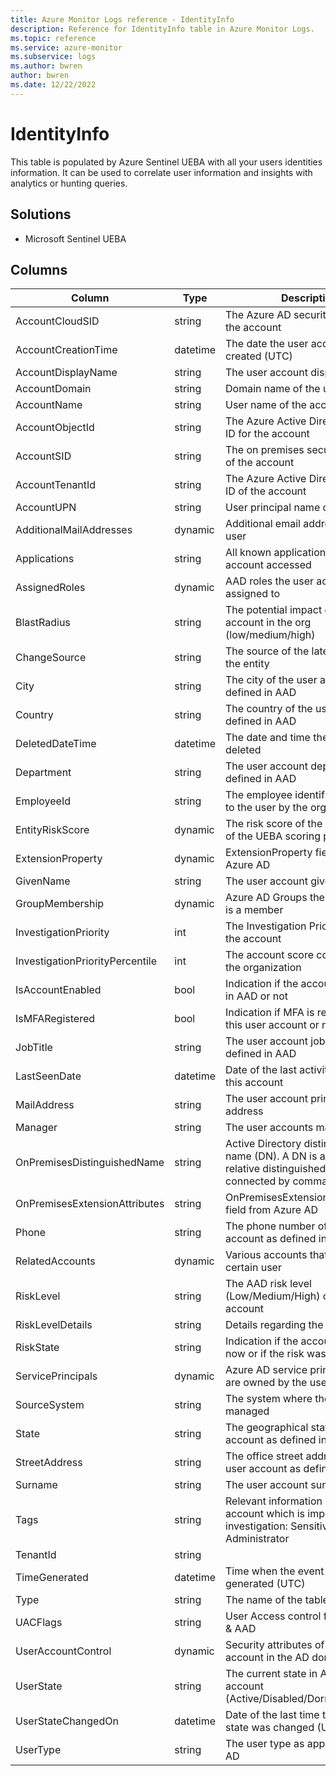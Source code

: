 ```yaml
---
title: Azure Monitor Logs reference - IdentityInfo
description: Reference for IdentityInfo table in Azure Monitor Logs.
ms.topic: reference
ms.service: azure-monitor
ms.subservice: logs
ms.author: bwren
author: bwren
ms.date: 12/22/2022
---
```


# IdentityInfo

 This table is populated by Azure Sentinel UEBA with all your users identities information. It can be used to correlate user information and insights with analytics or hunting queries.

## Solutions

- Microsoft Sentinel UEBA




## Columns

| Column | Type | Description |
| --- | --- | --- |
| AccountCloudSID | string | The Azure AD security identifier of the account |
| AccountCreationTime | datetime | The date the user account was created (UTC) |
| AccountDisplayName | string | The user account display name |
| AccountDomain | string | Domain name of the user account |
| AccountName | string | User name of the account |
| AccountObjectId | string | The Azure Active Directory object ID for the account |
| AccountSID | string | The on premises security identifier of the account |
| AccountTenantId | string | The Azure Active Directory Tenant ID of the account |
| AccountUPN | string | User principal name of the account |
| AdditionalMailAddresses | dynamic | Additional email addresses of the user |
| Applications | string | All known applications this user account accessed |
| AssignedRoles | dynamic | AAD roles the user account is assigned to |
| BlastRadius | string | The potential impact of the user account in the org (low/medium/high) |
| ChangeSource | string | The source of the latest change of the entity |
| City | string | The city of the user account as defined in AAD |
| Country | string | The country of the user account as defined in AAD |
| DeletedDateTime | datetime | The date and time the user was deleted |
| Department | string | The user account department as defined in AAD |
| EmployeeId | string | The employee identifier assigned to the user by the organization |
| EntityRiskScore | dynamic | The risk score of the entity as part of the UEBA scoring process |
| ExtensionProperty | dynamic | ExtensionProperty fields from Azure AD |
| GivenName | string | The user account given name |
| GroupMembership | dynamic | Azure AD Groups the user account is a member |
| InvestigationPriority | int | The Investigation Priority score of the account |
| InvestigationPriorityPercentile | int | The account score compared to the organization  |
| IsAccountEnabled | bool | Indication if the account is enabled in AAD or not |
| IsMFARegistered | bool | Indication if MFA is registered for this user account or not |
| JobTitle | string | The user account job title as defined in AAD |
| LastSeenDate | datetime | Date of the last activity observed in this account |
| MailAddress | string | The user account primary email address |
| Manager | string | The user accounts manager alias |
| OnPremisesDistinguishedName | string | Active Directory distinguished name (DN). A DN is a sequence of relative distinguished names (RDN) connected by commas. |
| OnPremisesExtensionAttributes | string | OnPremisesExtensionAttributes field from Azure AD |
| Phone | string | The phone number of the user account as defined in AAD |
| RelatedAccounts | dynamic | Various accounts that correlate to a certain user |
| RiskLevel | string | The AAD risk level (Low/Medium/High) of the user account |
| RiskLevelDetails | string | Details regarding the AAD risk level |
| RiskState | string | Indication if the account is at risk now or if the risk was remediated |
| ServicePrincipals | dynamic | Azure AD service principals that are owned by the user |
| SourceSystem | string | The system where the user is managed |
| State | string | The geographical state of the user account as defined in AAD |
| StreetAddress | string | The office street address of the user account as defined in AAD |
| Surname | string | The user account surname |
| Tags | string | Relevant information on the user account which is important for investigation: Sensitive\ VIP\  Administrator |
| TenantId | string |  |
| TimeGenerated | datetime | Time when the event was generated (UTC) |
| Type | string | The name of the table |
| UACFlags | string | User Access control flags from AD & AAD |
| UserAccountControl | dynamic | Security attributes of the user account in the AD domain |
| UserState | string | The current state in AAD of the account (Active/Disabled/Dormant/Lockout) |
| UserStateChangedOn | datetime | Date of the last time the account state was changed (UTC) |
| UserType | string | The user type as appears in Azure AD |
